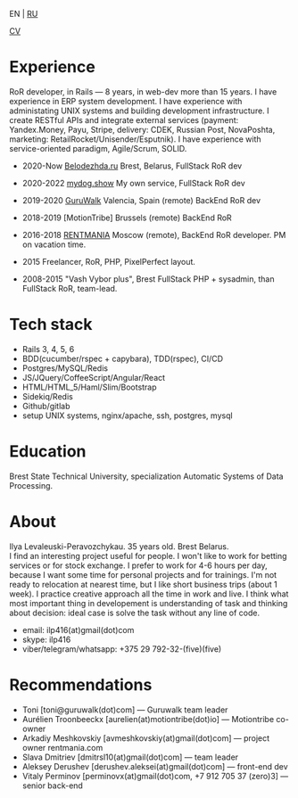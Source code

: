 EN | [RU](README_ru.md)

[CV](cv_en.md)

# Experience
RoR developer, in Rails — 8 years, in web-dev more than 15 years. 
I have experience in ERP system development. I have experience with administating UNIX systems and building development infrastructure. I create RESTful APIs and integrate external services (payment: Yandex.Money, Payu, Stripe, delivery: CDEK, Russian Post, NovaPoshta, marketing: RetailRocket/Unisender/Esputnik). I have experience with service-oriented paradigm, Agile/Scrum, SOLID.

* 2020-Now [Belodezhda.ru](https://belodezhda.ru) Brest, Belarus, FullStack RoR dev

* 2020-2022 [mydog.show](https://mydog.show) My own service, FullStack RoR dev

* 2019-2020 [GuruWalk](https://guruwalk.com) Valencia, Spain (remote) BackEnd RoR dev

* 2018-2019 [MotionTribe] Brussels (remote) BackEnd RoR

* 2016-2018 [RENTMANIA](http://rentmania.com) Moscow (remote), BackEnd RoR developer. PM on vacation time.

* 2015 Freelancer, RoR, PHP, PixelPerfect layout.

* 2008-2015 "Vash Vybor plus", Brest FullStack PHP + sysadmin, than FullStack RoR, team-lead.

# Tech stack
* Rails 3, 4, 5, 6
* BDD(cucumber/rspec + capybara), TDD(rspec), CI/CD
* Postgres/MySQL/Redis
* JS/JQuery/CoffeeScript/Angular/React
* HTML/HTML_5/Haml/Slim/Bootstrap
* Sidekiq/Redis
* Github/gitlab
* setup UNIX systems, nginx/apache, ssh, postgres, mysql

# Education
Brest State Technical University, specialization Automatic Systems of Data Processing.

# About
Ilya Levaleuski-Peravozchykau. 35 years old. Brest Belarus.  
I find an interesting project useful for people. I won't like to work for betting services or for stock exchange.
I prefer to work for 4-6 hours per day, because I want some time for personal projects and for trainings.
I'm not ready to relocation at nearest time, but I like short business trips (about 1 week).
I practice creative approach all the time in work and live.
I think what most important thing in developement is understanding of task and thinking about decision: ideal case is solve the task without any line of code.
* email: ilp416(at)gmail(dot)com
* skype: ilp416
* viber/telegram/whatsapp: +375 29 792-32-(five)(five)

# Recommendations
* Toni [toni@guruwalk(dot)com] — Guruwalk team leader
* Aurélien Troonbeeckx [aurelien(at)motiontribe(dot)io] — Motiontribe co-owner
* Arkadiy Meshkovskiy [avmeshkovskiy(at)gmail(dot)com] — project owner rentmania.com  
* Slava Dmitriev [dmitrsl10(at)gmail(dot)com] — team leader
* Aleksey Derushev [derushev.aleksei(at)gmail(dot)com] — front-end dev
* Vitaly Perminov [perminovx(at)gmail(dot)com, +7 912 705 37 (zero)3] — senior back-end
